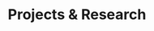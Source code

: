 ---
title: Projects & Research
date: 
draft: false
description: 

header:
  description: I do not fear <span class="blue-text">challenges</span>, I embrace them. <span class="blue-text">Learning</span> new skills is always easier and nicer <span class="blue-text">by doing</span> projects.    
  image:
    url: img/work_img.png
    alt_text: Desk
    responsive_sources:
      "848": img/work_848x443.png
      "565": img/work_565x420.png
      "360": img/work_360x318.png
text_groups:
  - name: Research 
    description: <p><span class="default-text bold-text">- "Economic Considerations and Citizens’ Support for the EU&#58; the Eurozone Crisis and Post Crisis Situation"</span> (MA thesis - May 2019)</p><br/></p>In this paper, I explore the link between economic factors and EU support in the period from 2010 to 2017. In particular, I ask whether the European sovereign debt crisis, and the countries’ economic weaknesses associated to it, causes a change in the "driving forces" explaining citizens’ support for the EU. Contrarily to existing studies, this research investigates the temporal dynamics of individuals’ support dividing Europe in regions affected differently by the crisis.</p><br/><p><span class="default-text bold-text">- "La neutralité du net dans l’Union européenne &#58; les enjeux d’une réglementation pour défendre l’accès de tous à tout le réseau Internet"</span> (MA thesis - Aug 2018)</p><br/><p>In this paper (written in French), I analize the EU's regulation on open internet access (2015). In particular, I ask whether this piece of legislation fully addresses the various concerns related to the non respect of net neutrality in the Digital Single Market. Contrarily to the existing literature, I review the guidelines adopted by BEREC (Body of European Regulators for Electronic Communications) and the way they have been enforced by different NRAs (National Regulatory Authorities).</p>
  - name: Projects 
    description: <p><span class="default-text bold-text">- Personal data analyzers</span> (ongoing)</p><br/><p>In 2016, the General Data Protection Regulation (GDPR) was created to harmonise data privacy laws across the EU. This regulation aims at making it easier for users to understand how their personal data are being used. Yet, most of the time, users have very little easy to use tools to understand the amount and type of data they create. <br/><br/>Interactive data narratives can help to make personal data more transparent. With data visualization it's easier for users to realize the type of information one can extrapolate using basic data analysis. The idea behind this project is, therefore, to give to users easy to use personal data anylizers. Its main purpose is not to diverge people from using one peculiar platform, but rather to raise awareness on the magnitude of information we are giving to centralized technological companies&#58; the more data one company can extract from one user, the more it can predict and probably influence (e.g. <a class="blue-text bold-text" href="https://www.theguardian.com/news/2018/may/06/cambridge-analytica-how-turn-clicks-into-votes-christopher-wylie">Cambridge Analytica</a>) users' behaviour.<br/><br/> A first tool analysing data from Whatsapp conversations has been designed. The next steps of this project include the development of data analyzers for other popular platforms and the creation of a website bringing together the different tools and promoting data protection as well as citizens' fundamental freedoms in the digital world.</p><br/><br/><p><span class="default-text bold-text">- Garden Network</span></p><br/><p>During my studies at Université catholique de Louvain I co-founded, with three of my best friends, a community startup promoting urban agriculture for students on the university campus.<br/><br/>Starting on our own balcony, we designed and built a vertical kitchen garden made of almost 100% recycled materials (wood pallets,…). Eager to share our experience of urban agriculture, we created a formal structure aiming at bringing together students to build vegetable gardens and share farming tips, seeds,…<br/><br/>In total, more than 700 people participated in the project and around 150 kitchen gardens were built in two years. In that period of time, we also have created several partnerships with public and private actors (for instance, the clothing stores <a class="blue-text bold-text" href="https://www.cameleon.be/fr">Caméléon</a>). In addition, our idea has inspired student projects in other universities in Belgium and abroad.</p><br/><p>Launching video can be found <a class="blue-text bold-text" href="https://www.youtube.com/watch?v=NoFqLiuCqvA">here</a>.</p><br/><p>People talking about us <a class="blue-text bold-text" href="https://www.lesoir.be/art/1185468/article/demain-terre/developpement-durable/2016-04-19/des-potagistes-bac-5-sur-campus">here</a>, <a class="blue-text bold-text" href="https://www.lavenir.net/cnt/dmf20160413_00810876/un-potager-vertical-sur-le-balcon-du-kot">here</a> and also <a class="blue-text bold-text" href="https://www.tvcom.be/video/videosujet_17212.html#gsc.tab=0">here</a>.</p><br/><br/><p><span class="default-text bold-text">- This website</span></p><br/><p>I have always been keen on data analysis and data visualization. Going one step further, in June 2020, I decided to create a personal static website from scratch. This experience has been really mindblowing! The potential brought by web design excites me enormously. I'm really looking forward to practice more web development through the creation of another (dynamic this time) website (see "Personal data analyzers" above).</p>
  - name: 
    description: © Antoine-Alexandre André
    class: line
---